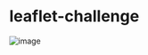 # leaflet-challenge

![image](https://github.com/aidaroman84/leaflet-challenge/assets/141189883/22d5464f-bfa0-41e7-b39e-647f3655ebbc)
